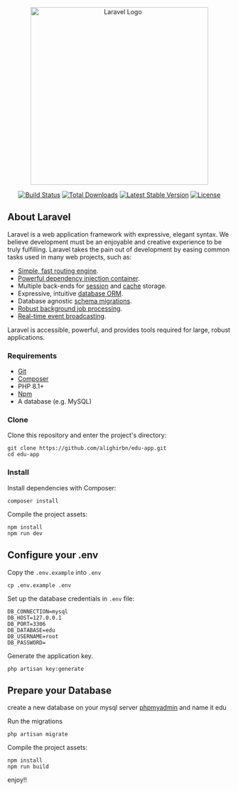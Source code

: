<p align="center"><a href="https://laravel.com" target="_blank"><img src="https://raw.githubusercontent.com/laravel/art/master/logo-lockup/5%20SVG/2%20CMYK/1%20Full%20Color/laravel-logolockup-cmyk-red.svg" width="400" alt="Laravel Logo"></a></p>

<p align="center">
<a href="https://github.com/laravel/framework/actions"><img src="https://github.com/laravel/framework/workflows/tests/badge.svg" alt="Build Status"></a>
<a href="https://packagist.org/packages/laravel/framework"><img src="https://img.shields.io/packagist/dt/laravel/framework" alt="Total Downloads"></a>
<a href="https://packagist.org/packages/laravel/framework"><img src="https://img.shields.io/packagist/v/laravel/framework" alt="Latest Stable Version"></a>
<a href="https://packagist.org/packages/laravel/framework"><img src="https://img.shields.io/packagist/l/laravel/framework" alt="License"></a>
</p>

## About Laravel

Laravel is a web application framework with expressive, elegant syntax. We believe development must be an enjoyable and creative experience to be truly fulfilling. Laravel takes the pain out of development by easing common tasks used in many web projects, such as:

-   [Simple, fast routing engine](https://laravel.com/docs/routing).
-   [Powerful dependency injection container](https://laravel.com/docs/container).
-   Multiple back-ends for [session](https://laravel.com/docs/session) and [cache](https://laravel.com/docs/cache) storage.
-   Expressive, intuitive [database ORM](https://laravel.com/docs/eloquent).
-   Database agnostic [schema migrations](https://laravel.com/docs/migrations).
-   [Robust background job processing](https://laravel.com/docs/queues).
-   [Real-time event broadcasting](https://laravel.com/docs/broadcasting).

Laravel is accessible, powerful, and provides tools required for large, robust applications.

### Requirements

-   [Git](https://github.com/git-guides/install-git)
-   [Composer](https://getcomposer.org/download/)
-   PHP 8.1+
-   [Npm](https://www.npmjs.com/get-npm)
-   A database (e.g. MySQL)

### Clone

Clone this repository and enter the project's directory:

```shell
git clone https://github.com/alighirbn/edu-app.git
cd edu-app
```

### Install

Install dependencies with Composer:

```shell
composer install
```

Compile the project assets:

```shell
npm install
npm run dev
```

## Configure your .env

Copy the `.env.example` into `.env`

```shell
cp .env.example .env
```

Set up the database credentials in `.env` file:

```shell
DB_CONNECTION=mysql
DB_HOST=127.0.0.1
DB_PORT=3306
DB_DATABASE=edu
DB_USERNAME=root
DB_PASSWORD=
```

Generate the application key.

```shell
php artisan key:generate
```

## Prepare your Database

create a new database on your mysql server [phpmyadmin](http://localhost/phpmyadmin/)
and name it edu

Run the migrations

```shell
php artisan migrate
```

Compile the project assets:

```shell
npm install
npm run build
```

enjoy!!
